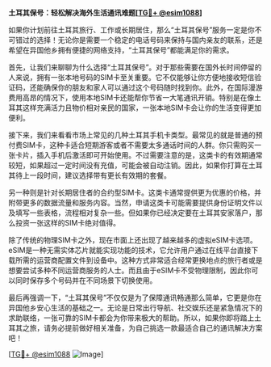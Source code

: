 **土耳其保号：轻松解决海外生活通讯难题[[TG💪+ @esim1088](https://t.me/s/esim1088)]**

如果你计划前往土耳其旅行、工作或长期居住，那么“土耳其保号”服务一定是你不可错过的选择！无论你是需要一个稳定的电话号码来保持与国内亲友的联系，还是希望在异国他乡拥有便捷的网络支持，“土耳其保号”都能满足你的需求。

首先，让我们来聊聊为什么选择“土耳其保号”。对于那些需要在国外长时间停留的人来说，拥有一张本地号码的SIM卡至关重要。它不仅能够让你方便地接收短信验证码，还能确保你的朋友和家人可以通过这个号码随时找到你。此外，在国际漫游费用高昂的情况下，使用本地SIM卡还能帮你节省一大笔通讯开销。特别是在像土耳其这样充满活力且物价相对亲民的国家，一张本地SIM卡会让你的生活变得更加便利。

接下来，我们来看看市场上常见的几种土耳其手机卡类型。最常见的就是普通的预付费SIM卡，这种卡适合短期游客或者不需要太多通话时间的人群。你只需购买一张卡片，插入手机后激活即可开始使用。不过需要注意的是，这类卡的有效期通常较短，如果超过一定时间没有充值，可能会被自动注销。因此，如果你打算在土耳其待上一段时间，建议选择带有更长有效期的套餐。

另一种则是针对长期居住者的合约型SIM卡。这类卡通常提供更为优惠的价格，并附带更多的数据流量和服务内容。当然，申请这类卡可能需要提供身份证明文件以及填写一些表格，流程相对复杂一些。但如果你已经决定要在土耳其安家落户，那么投资一张这样的SIM卡绝对值得。

除了传统的物理SIM卡之外，现在市面上还出现了越来越多的虚拟eSIM卡选项。eSIM是一种无需实体芯片就能实现功能的技术，它允许用户通过在线平台直接下载所需的运营商配置文件到设备中。这种方式非常适合经常更换地点的旅行者或是想要尝试多种不同运营商服务的人士。而且由于eSIM卡不受物理限制，因此你可以同时保存多个号码并在不同场景下切换使用。

最后再强调一下，“土耳其保号”不仅仅是为了保障通讯畅通那么简单，它更是你在异国他乡安心生活的基础之一。无论是日常出行导航、社交娱乐还是紧急情况下的求助联络，一张可靠的SIM卡都会为你带来极大的帮助。所以，如果你即将踏上土耳其之旅，请务必提前做好相关准备，为自己挑选一款最适合自己的通讯解决方案吧！

[[TG💪+ @esim1088](https://t.me/s/esim1088) ![Image](https://i.postimg.cc/4NQfJmqS/Snipaste-2025-05-13-00-14-12.png)]